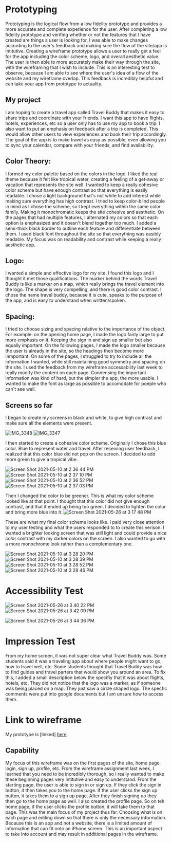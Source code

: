 
# Prototyping
Prototyping is the logical flow from a low fidelity prototype and provides a more accurate and complete experience for the user. After completing a low fidelity prototype and verifing whether or not the features that I have created are things a user is looking for, I was able to make changes according to the user's feedback and making sure the flow of the site/app is intitutive. Creating a wireframe prototype allows a user to really get a feel for the app including the color scheme, logo, and overall aesthetic value. The user is then able to more accurately make their way through the site, with the wireframing that I wish to include. This is an interesting test to observe, because I am able to see where the user's idea of a flow of the website and my wireframe overlap. This feedback is incredibly helpful and can take your app from prototype to actuality. 

## My project
I am hoping to create a travel app called Travel Buddy that makes it easy to share trips and coordinate with your friends. I want this app to have flights, hotels, experiences, etc so a user only has to use my app to book a trip. I also want to put an emphasis on feedback after a trip is completed. This would allow other users to view experiences and book their trip accordingly. The goal of the app is to make travel as easy as possible, even allowing you to sync your calendar, compare with your friends, and find availability. 

## Color Theory: 
I formed my color palette based on the colors in the logo. I liked the teal theme because it felt like tropical water, creating a feeling of a get-away or vacation that represents the site well. I wanted to keep a really cohesive color scheme but have enough contrast so that everything is easily readable. I chose a light background that's not white to add interest while making sure everything has high contrast. I tried to keep color-blind people in mind as I chose the scheme, so I kept everything within the same color family. Making it monochromatic keeps the site cohesive and aesthetic. On the pages that had multiple features, I alternated my colors so that each option is emphasized and it doesn't blend together too much. I added a semi-thick black border to outline each feature and differentiate between them. I used black font throughout the site so that everything was easibly readable. My focus was on readability and contrast while keeping a really aesthetic app. 

## Logo:
I wanted a simple and effective logo for my site. I found this logo and I thought it met those qualifications. The marker behind the words Travel Buddy is like a marker on a map, which really brings the travel element into the logo. The shape is very compelling, and there is good color contrast. I chose the name travel buddy, because it is cute, speaks to the purpose of the app, and is easy to understand when written/spoken. 

## Spacing:
I tried to choose sizing and spacing relative to the importance of the object. For example: on the opening home page, I made the logo fairly large to put more emphasis on it. Keeping the sign in and sign up smaller but also equally important. On the following pages, I made the logo smaller because the user is already in the site, so the headings then become more inmportant. On some of the pages, I struggled to try to include all the information I wanted, while still maintaining good symmetry and spacing on the site. I used the feedback from my wireframe accessability last week to really modify the content on each page. Condensing the important information was kind of hard, but the simpler the app, the more usable. I wanted to make the font as large as possible to accomodate for poeple who can't see well. 



## Screens so far
I began to create my screens in black and white, to give high contrast and make sure all the elements were present. 

![IMG_3348](https://user-images.githubusercontent.com/73918238/119738267-4aa7ff00-be35-11eb-8a20-4a809afaa7b9.jpeg)
![IMG_3347](https://user-images.githubusercontent.com/73918238/119738274-4c71c280-be35-11eb-948b-63ef655f4261.jpeg)


I then started to create a cohesive color scheme. Originally I chose this blue color. Blue to represent water and travel. After receiving user feedback, I realized that this color blue did not pop on the screen. I decided to add more green to give a tropical vibe. 

![Screen Shot 2021-05-10 at 2 36 44 PM](https://user-images.githubusercontent.com/73918238/119726120-9baff700-be25-11eb-9a25-12492a7fd34d.png)
![Screen Shot 2021-05-10 at 2 37 10 PM](https://user-images.githubusercontent.com/73918238/119725890-57bcf200-be25-11eb-98f5-2f286966d6bc.png)
</br>
![Screen Shot 2021-05-10 at 2 36 52 PM](https://user-images.githubusercontent.com/73918238/119725909-5b507900-be25-11eb-84a9-b4102640de83.png)
![Screen Shot 2021-05-10 at 2 37 03 PM](https://user-images.githubusercontent.com/73918238/119725919-5db2d300-be25-11eb-8bb8-5b217abc946c.png)

Then I changed the color to be greener. This is what my color scheme looked like at that point. I thought that this color did not give enough contrast, and that it ended up being too green. I decided to lighten the color and bring more blue into it. 
![Screen Shot 2021-05-26 at 3 17 48 PM](https://user-images.githubusercontent.com/73918238/119738503-aa9ea580-be35-11eb-888e-5b72731b3ad8.png)


These are what my final color scheme looks like. I paid very close attention to my user testing and what the users responded to to create this verison. I wanted a brighter looking screen that was still light and could provide a nice color contrast with my darker colors on the screen. I also wanted to go with a more monochrome look rather than a complementary one. 

![Screen Shot 2021-05-10 at 3 28 20 PM](https://user-images.githubusercontent.com/73918238/117736349-3369e000-b1ac-11eb-8e09-bb69c2a93181.png)
![Screen Shot 2021-05-10 at 3 28 39 PM](https://user-images.githubusercontent.com/73918238/117736361-3e247500-b1ac-11eb-8a0a-803f26c98f42.png)
<br>
![Screen Shot 2021-05-10 at 3 28 52 PM](https://user-images.githubusercontent.com/73918238/117736408-5bf1da00-b1ac-11eb-85a1-f7a8bf02ccd3.png)
![Screen Shot 2021-05-10 at 3 28 46 PM](https://user-images.githubusercontent.com/73918238/117736412-5e543400-b1ac-11eb-9578-bf1c22c77a98.png)

# Accessibility Test
![Screen Shot 2021-05-26 at 3 40 22 PM](https://user-images.githubusercontent.com/73918238/119740489-d8391e00-be38-11eb-89e7-3f1b175ee66c.png)![Screen Shot 2021-05-26 at 3 42 09 PM](https://user-images.githubusercontent.com/73918238/119740552-f69f1980-be38-11eb-8bdf-a75d4b807f58.png)

![Screen Shot 2021-05-26 at 3 44 36 PM](https://user-images.githubusercontent.com/73918238/119740753-4d0c5800-be39-11eb-9ef6-8a0ddbf721dd.png)


# Impression Test
From my home screen, it was not super clear what Travel Buddy was. Some students said it was a traveling app about where people might want to go, how to travel well, etc. Some students thought that Travel Buddy was how to find guides and travel parters that would show you around an area. To fix this, I added a small description below the specifiy that it was about flights, hotels, etc. They did not notice that the logo was a marker, as if someone was being placed on a map. They just saw a circle shaped logo. The specfic comments were put into google documents but I am unsure how to access them. 


# Link to wireframe 
My prototype is [linked] [here](https://framer.com/projects/Travel-Buddy--1FuYqU0xhOxqcMBpgSy8-eDOha).

## Capability
My focus of this wireframe was on the first pages of the site, home page, login, sign up, profile, etc. From the wireframe assignment last week, I learned that you need to be incredibly thorough, so I really wanted to make these beginning pages very intitutive and easy to understand. From the starting page, the user is able to sign in or sign up. If they click the sign in button, it then takes you to the home page. If the user clicks the sign up button, it takes them to a sign up page. After they finish signing up they then go to the home page as well. I also created the profile page. So on teh home page, if the user clicks the profile button, it will take them to that page. This was the main focus of my project thus far. Choosing what is on each page and editing down so that there is only the necessary information. Because this is an app and not a website, there is a limited amount of information that can fit onto an iPhone screen. This is an important aspect to take into account and may result in additional pages in the wireframe. 
